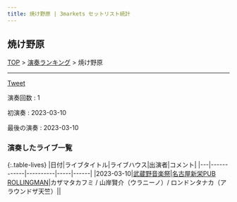 ```yaml
---
title: 焼け野原 | 3markets セットリスト統計
---
```

## 焼け野原


[TOP](/setlist/) > [演奏ランキング](songs.html) > 焼け野原

___

<a href="https://twitter.com/share?ref_src=twsrc%5Etfw" data-text="3markets[ ]セットリスト > 焼け野原" class="twitter-share-button" data-via="3markets" data-hashtags="3markets" data-related="3markets" data-show-count="false">Tweet</a>

演奏回数
: 1

初演奏
: 2023-03-10

最後の演奏
: 2023-03-10







### 演奏したライブ一覧

{:.table-lives}
|日付|ライブタイトル|ライブハウス|出演者|コメント|
|---|------------|----------|-----|------|
|<span class="nowrap">2023-03-10</span>|[武蔵野音楽祭](live057.html)|[名古屋新栄PUB ROLLINGMAN](livehouse053.html)|カザマタカフミ / 山岸賢介（ウラニーノ）/ ロンドンタナカ（アラウンドザ天竺）||



<script async src="https://platform.twitter.com/widgets.js" charset="utf-8"></script>
